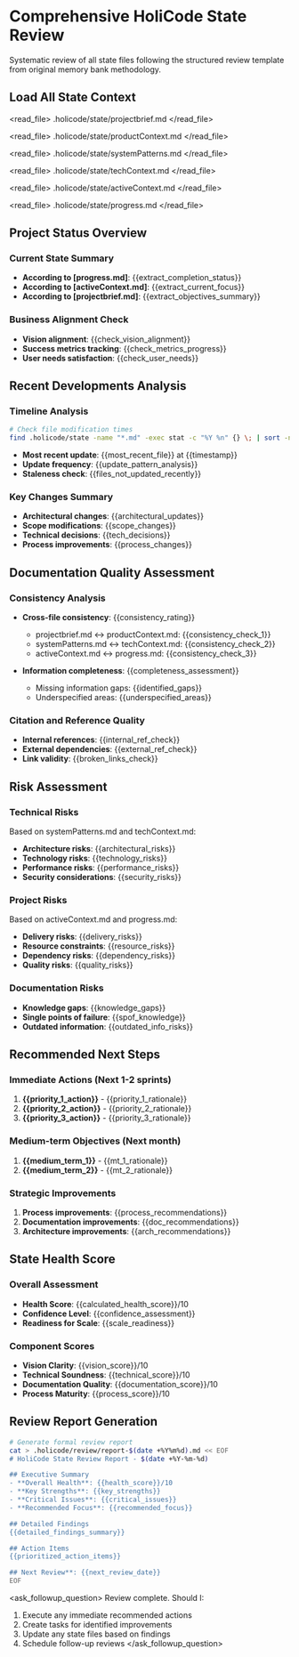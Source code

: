 <!--
workflow_type: validation
recommended_model: large
description: "Comprehensive state review following structured template"
-->

# Comprehensive HoliCode State Review

Systematic review of all state files following the structured review template from original memory bank methodology.

## Load All State Context

<read_file>
<path>.holicode/state/projectbrief.md</path>
</read_file>

<read_file>
<path>.holicode/state/productContext.md</path>
</read_file>

<read_file>
<path>.holicode/state/systemPatterns.md</path>
</read_file>

<read_file>
<path>.holicode/state/techContext.md</path>
</read_file>

<read_file>
<path>.holicode/state/activeContext.md</path>
</read_file>

<read_file>
<path>.holicode/state/progress.md</path>
</read_file>

## Project Status Overview

### Current State Summary
- **According to [progress.md]**: {{extract_completion_status}}
- **According to [activeContext.md]**: {{extract_current_focus}}
- **According to [projectbrief.md]**: {{extract_objectives_summary}}

### Business Alignment Check
- **Vision alignment**: {{check_vision_alignment}}
- **Success metrics tracking**: {{check_metrics_progress}}
- **User needs satisfaction**: {{check_user_needs}}

## Recent Developments Analysis

### Timeline Analysis
```bash
# Check file modification times
find .holicode/state -name "*.md" -exec stat -c "%Y %n" {} \; | sort -nr
```

- **Most recent update**: {{most_recent_file}} at {{timestamp}}
- **Update frequency**: {{update_pattern_analysis}}
- **Staleness check**: {{files_not_updated_recently}}

### Key Changes Summary
- **Architectural changes**: {{architectural_updates}}
- **Scope modifications**: {{scope_changes}}
- **Technical decisions**: {{tech_decisions}}
- **Process improvements**: {{process_changes}}

## Documentation Quality Assessment

### Consistency Analysis
- **Cross-file consistency**: {{consistency_rating}}
  - projectbrief.md ↔ productContext.md: {{consistency_check_1}}
  - systemPatterns.md ↔ techContext.md: {{consistency_check_2}}
  - activeContext.md ↔ progress.md: {{consistency_check_3}}

- **Information completeness**: {{completeness_assessment}}
  - Missing information gaps: {{identified_gaps}}
  - Underspecified areas: {{underspecified_areas}}

### Citation and Reference Quality
- **Internal references**: {{internal_ref_check}}
- **External dependencies**: {{external_ref_check}}
- **Link validity**: {{broken_links_check}}

## Risk Assessment

### Technical Risks
Based on systemPatterns.md and techContext.md:
- **Architecture risks**: {{architectural_risks}}
- **Technology risks**: {{technology_risks}}
- **Performance risks**: {{performance_risks}}
- **Security considerations**: {{security_risks}}

### Project Risks
Based on activeContext.md and progress.md:
- **Delivery risks**: {{delivery_risks}}
- **Resource constraints**: {{resource_risks}}
- **Dependency risks**: {{dependency_risks}}
- **Quality risks**: {{quality_risks}}

### Documentation Risks
- **Knowledge gaps**: {{knowledge_gaps}}
- **Single points of failure**: {{spof_knowledge}}
- **Outdated information**: {{outdated_info_risks}}

## Recommended Next Steps

### Immediate Actions (Next 1-2 sprints)
1. **{{priority_1_action}}** - {{priority_1_rationale}}
2. **{{priority_2_action}}** - {{priority_2_rationale}}
3. **{{priority_3_action}}** - {{priority_3_rationale}}

### Medium-term Objectives (Next month)
1. **{{medium_term_1}}** - {{mt_1_rationale}}
2. **{{medium_term_2}}** - {{mt_2_rationale}}

### Strategic Improvements
1. **Process improvements**: {{process_recommendations}}
2. **Documentation improvements**: {{doc_recommendations}}
3. **Architecture improvements**: {{arch_recommendations}}

## State Health Score

### Overall Assessment
- **Health Score**: {{calculated_health_score}}/10
- **Confidence Level**: {{confidence_assessment}}
- **Readiness for Scale**: {{scale_readiness}}

### Component Scores
- **Vision Clarity**: {{vision_score}}/10
- **Technical Soundness**: {{technical_score}}/10
- **Documentation Quality**: {{documentation_score}}/10
- **Process Maturity**: {{process_score}}/10

## Review Report Generation

```bash
# Generate formal review report
cat > .holicode/review/report-$(date +%Y%m%d).md << EOF
# HoliCode State Review Report - $(date +%Y-%m-%d)

## Executive Summary
- **Overall Health**: {{health_score}}/10
- **Key Strengths**: {{key_strengths}}
- **Critical Issues**: {{critical_issues}}
- **Recommended Focus**: {{recommended_focus}}

## Detailed Findings
{{detailed_findings_summary}}

## Action Items
{{prioritized_action_items}}

## Next Review**: {{next_review_date}}
EOF
```

<ask_followup_question>
<question>Review complete. Should I:
1. Execute any immediate recommended actions
2. Create tasks for identified improvements  
3. Update any state files based on findings
4. Schedule follow-up reviews</question>
</ask_followup_question>
```
